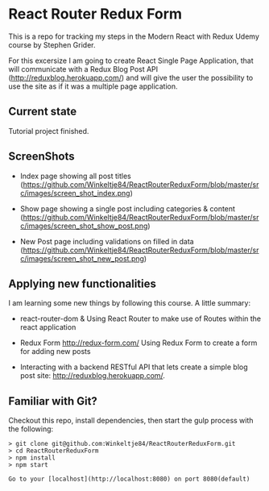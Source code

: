 # React Router Redux Form

This is a repo for tracking my steps in the Modern React with Redux Udemy course by Stephen Grider.

For this excersize I am going to create React Single Page Application, that will communicate with a Redux Blog Post API (http://reduxblog.herokuapp.com/) and will give the user the possibility to use the site as if it was a multiple page application.

## Current state
Tutorial project finished.

## ScreenShots
- Index page showing all post titles
(https://github.com/Winkeltje84/ReactRouterReduxForm/blob/master/src/images/screen_shot_index.png)

- Show page showing a single post including categories & content
(https://github.com/Winkeltje84/ReactRouterReduxForm/blob/master/src/images/screen_shot_show_post.png)

- New Post page including validations on filled in data
(https://github.com/Winkeltje84/ReactRouterReduxForm/blob/master/src/images/screen_shot_new_post.png)

## Applying new functionalities
I am learning some new things by following this course. A little summary:
- react-router-dom <BrowserRouter> & <Route />
Using React Router to make use of Routes within the react application

- Redux Form
http://redux-form.com/
Using Redux Form to create a form for adding new posts

- Interacting with a backend RESTful API that lets create a simple blog post site:
http://reduxblog.herokuapp.com/.

## Familiar with Git?
Checkout this repo, install dependencies, then start the gulp process with the following:
```
> git clone git@github.com:Winkeltje84/ReactRouterReduxForm.git
> cd ReactRouterReduxForm
> npm install
> npm start

Go to your [localhost](http://localhost:8080) on port 8080(default)
```
